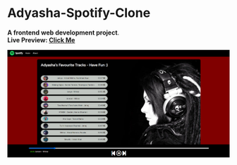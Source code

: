 # Adyasha-Spotify-Clone

**A frontend web development project**.<br>
**Live Preview: [Click Me](https://adyasha-spotify-clone.netlify.app/)** <br>

![](./readmeImg/spotify.png)
